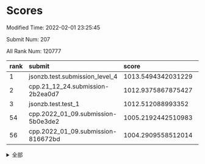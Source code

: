 # Scores

Modified Time: 2022-02-01 23:25:45

Submit Num: 207

All Rank Num: 120777

| rank |               submit               |       score        |       sigma        | pk_num |
| :--- | :--------------------------------- | :----------------- | :----------------- | :----- |
| 1    | jsonzb.test.submission_level_4     | 1013.5494342031229 | 0.8321968140645324 | 2334   |
| 2    | cpp.21_12_24.submission-2b2ea0d7   | 1012.9375867875427 | 0.8086343582217439 | 2333   |
| 3    | jsonzb.test.test_1                 | 1012.512088993352  | 0.8072175301352892 | 2336   |
| 54   | cpp.2022_01_09.submission-5b0e3de2 | 1005.2192442510983 | 0.7056617273929717 | 2335   |
| 56   | cpp.2022_01_09.submission-816672bd | 1004.2909558512014 | 0.7345001539796272 | 2333   |


<details>
<summary>全部</summary>

| rank |                 submit                 |       score        |       sigma        | pk_num |
| :--- | :------------------------------------- | :----------------- | :----------------- | :----- |
| 1    | jsonzb.test.submission_level_4         | 1013.5494342031229 | 0.8321968140645324 | 2334   |
| 2    | cpp.21_12_24.submission-2b2ea0d7       | 1012.9375867875427 | 0.8086343582217439 | 2333   |
| 3    | jsonzb.test.test_1                     | 1012.512088993352  | 0.8072175301352892 | 2336   |
| 4    | gobigger.level_3.submission_level_3_25 | 1012.0339943930679 | 0.8064965966782409 | 2333   |
| 5    | gobigger.level_3.submission_level_3_18 | 1011.814527527784  | 0.780126410667622  | 2336   |
| 6    | gobigger.level_3.submission_level_3_17 | 1011.7393821644444 | 0.7725888818075763 | 2331   |
| 7    | gobigger.level_3.submission_level_3_36 | 1011.6060397230736 | 0.7837779778028431 | 2331   |
| 8    | gobigger.level_3.submission_level_3_48 | 1011.6052027815974 | 0.7917646388586819 | 2333   |
| 9    | gobigger.level_3.submission_level_3_44 | 1011.57565040622   | 0.78158921712608   | 2330   |
| 10   | gobigger.level_3.submission_level_3_13 | 1011.1973880054968 | 0.7672097431779573 | 2331   |
| 11   | gobigger.level_3.submission_level_3_40 | 1011.1504348950915 | 0.7687066160155013 | 2337   |
| 12   | gobigger.level_3.submission_level_3_49 | 1011.1246141627698 | 0.7558981880747282 | 2336   |
| 13   | gobigger.level_3.submission_level_3_16 | 1010.8607176522494 | 0.7487118264892824 | 2330   |
| 14   | gobigger.level_3.submission_level_3_31 | 1010.7072608987327 | 0.7484135053826498 | 2339   |
| 15   | gobigger.level_3.submission_level_3_12 | 1010.5841094019902 | 0.7420922400232391 | 2335   |
| 16   | gobigger.level_3.submission_level_3_32 | 1010.582185696033  | 0.7712405252089753 | 2329   |
| 17   | gobigger.level_3.submission_level_3_26 | 1010.4729190284436 | 0.7529597857218626 | 2336   |
| 18   | gobigger.level_3.submission_level_3_24 | 1010.3824657793244 | 0.7780002853240461 | 2330   |
| 19   | gobigger.level_3.submission_level_3_2  | 1010.3532121268931 | 0.7716289850489241 | 2332   |
| 20   | gobigger.level_3.submission_level_3_23 | 1010.218941846554  | 0.7524330647250513 | 2337   |
| 21   | gobigger.level_3.submission_level_3_43 | 1010.1674376882653 | 0.7708054640615085 | 2336   |
| 22   | gobigger.level_3.submission_level_3_7  | 1010.1439380171428 | 0.7711206510969552 | 2339   |
| 23   | gobigger.level_3.submission_level_3_39 | 1010.1318544674486 | 0.7606827962775975 | 2339   |
| 24   | gobigger.level_3.submission_level_3_37 | 1009.9841296905871 | 0.7532842817605405 | 2332   |
| 25   | gobigger.level_3.submission_level_3_29 | 1009.961473859693  | 0.7619274224129354 | 2334   |
| 26   | gobigger.level_3.submission_level_3_14 | 1009.8683820509234 | 0.7493871208088184 | 2337   |
| 27   | gobigger.level_3.submission_level_3_19 | 1009.8269280125592 | 0.7691741014374017 | 2334   |
| 28   | gobigger.level_3.submission_level_3_10 | 1009.7822433819612 | 0.7555843976589773 | 2338   |
| 29   | gobigger.level_3.submission_level_3_33 | 1009.7317848032939 | 0.7324835406099302 | 2325   |
| 30   | gobigger.level_3.submission_level_3_15 | 1009.7173250210544 | 0.7491790813237348 | 2331   |
| 31   | gobigger.level_3.submission_level_3_9  | 1009.6811806423868 | 0.7650986052547565 | 2339   |
| 32   | gobigger.level_3.submission_level_3_45 | 1009.6474716868479 | 0.7640773937220444 | 2331   |
| 33   | gobigger.level_3.submission_level_3_11 | 1009.5894769145599 | 0.7613592626692113 | 2335   |
| 34   | gobigger.level_3.submission_level_3_0  | 1009.583634278169  | 0.7415961006709163 | 2334   |
| 35   | gobigger.level_3.submission_level_3_27 | 1009.5726782844412 | 0.7428708023201931 | 2335   |
| 36   | gobigger.level_3.submission_level_3_46 | 1009.5699563012463 | 0.7580078764827423 | 2332   |
| 37   | gobigger.level_3.submission_level_3_5  | 1009.4411573732923 | 0.7798446066540943 | 2336   |
| 38   | gobigger.level_3.submission_level_3_8  | 1009.4201284670496 | 0.7749663722248633 | 2336   |
| 39   | gobigger.level_3.submission_level_3_21 | 1009.2095664282215 | 0.7577378351564942 | 2329   |
| 40   | gobigger.level_3.submission_level_3_34 | 1009.1572664957423 | 0.7429974565782902 | 2335   |
| 41   | gobigger.level_3.submission_level_3_41 | 1009.1117177046863 | 0.7410722262436812 | 2337   |
| 42   | gobigger.level_3.submission_level_3_28 | 1009.0382178753209 | 0.73757019301103   | 2332   |
| 43   | gobigger.level_3.submission_level_3_42 | 1008.9651561414622 | 0.7513111100035463 | 2337   |
| 44   | gobigger.level_3.submission_level_3_22 | 1008.9335979373386 | 0.7432462121420549 | 2336   |
| 45   | gobigger.level_3.submission_level_3_20 | 1008.8080916909872 | 0.7447740747051264 | 2339   |
| 46   | gobigger.level_3.submission_level_3_4  | 1008.7648880875593 | 0.7271715090930322 | 2334   |
| 47   | gobigger.level_3.submission_level_3_1  | 1008.6894399742456 | 0.7591911301488686 | 2335   |
| 48   | gobigger.level_3.submission_level_3_30 | 1008.6872774044391 | 0.7309614129617069 | 2335   |
| 49   | gobigger.level_3.submission_level_3_35 | 1008.6165745028089 | 0.7514333609700966 | 2339   |
| 50   | gobigger.level_3.submission_level_3_6  | 1008.5775990166711 | 0.7503553714968921 | 2336   |
| 51   | gobigger.level_3.submission_level_3_38 | 1008.5098614368816 | 0.7671007592101623 | 2336   |
| 52   | gobigger.level_3.submission_level_3_3  | 1008.4550923699704 | 0.7583446242636086 | 2332   |
| 53   | gobigger.level_3.submission_level_3_47 | 1008.356281419636  | 0.7399044432453967 | 2338   |
| 54   | cpp.2022_01_09.submission-5b0e3de2     | 1005.2192442510983 | 0.7056617273929717 | 2335   |
| 55   | gobigger.level_1.submission_level_1_40 | 1004.9111976360674 | 0.7393098025290805 | 2329   |
| 56   | cpp.2022_01_09.submission-816672bd     | 1004.2909558512014 | 0.7345001539796272 | 2333   |
| 57   | gobigger.level_1.submission_level_1_2  | 1004.2897081767568 | 0.7205512633570902 | 2333   |
| 58   | gobigger.level_1.submission_level_1_21 | 1004.2581403042767 | 0.7248671702607792 | 2337   |
| 59   | gobigger.level_1.submission_level_1_30 | 1004.1903058345479 | 0.7137314814979498 | 2336   |
| 60   | gobigger.level_1.submission_level_1_36 | 1004.0605980873177 | 0.718684809718341  | 2336   |
| 61   | gobigger.level_1.submission_level_1_39 | 1004.0068389599091 | 0.7287570414713617 | 2331   |
| 62   | gobigger.level_1.submission_level_1_44 | 1003.9739384947904 | 0.7146125449845603 | 2331   |
| 63   | gobigger.level_1.submission_level_1_32 | 1003.9221569484564 | 0.7148059621134221 | 2334   |
| 64   | gobigger.level_1.submission_level_1_47 | 1003.8834740189092 | 0.7136527753324383 | 2335   |
| 65   | gobigger.level_1.submission_level_1_12 | 1003.8825934185581 | 0.7173429904643918 | 2340   |
| 66   | gobigger.level_1.submission_level_1_18 | 1003.7903454921016 | 0.7108618466001954 | 2328   |
| 67   | gobigger.level_1.submission_level_1_10 | 1003.7612018820892 | 0.7157929304288465 | 2330   |
| 68   | gobigger.level_1.submission_level_1_38 | 1003.6942696806537 | 0.7157484331473501 | 2338   |
| 69   | gobigger.level_1.submission_level_1_43 | 1003.6866057176757 | 0.7127746661432041 | 2334   |
| 70   | gobigger.level_1.submission_level_1_1  | 1003.639912605603  | 0.7175573019511247 | 2336   |
| 71   | gobigger.level_1.submission_level_1_46 | 1003.5769484530636 | 0.7080112400173187 | 2340   |
| 72   | gobigger.level_1.submission_level_1_27 | 1003.5399202089156 | 0.7228440510325292 | 2337   |
| 73   | gobigger.level_1.submission_level_1_45 | 1003.5338903176639 | 0.7081359898793638 | 2333   |
| 74   | gobigger.level_1.submission_level_1_5  | 1003.5089354904409 | 0.7149976727359273 | 2332   |
| 75   | gobigger.level_1.submission_level_1_34 | 1003.4631536452765 | 0.7228913242308446 | 2334   |
| 76   | gobigger.level_1.submission_level_1_25 | 1003.4348459328689 | 0.7219428712296576 | 2336   |
| 77   | gobigger.level_1.submission_level_1_13 | 1003.3831501818921 | 0.7140034780174545 | 2332   |
| 78   | gobigger.level_1.submission_level_1_26 | 1003.329113828122  | 0.7220410730497276 | 2334   |
| 79   | gobigger.level_1.submission_level_1_22 | 1003.3134193343622 | 0.725130459474244  | 2337   |
| 80   | gobigger.level_1.submission_level_1_16 | 1003.275148850994  | 0.7203483726665323 | 2329   |
| 81   | gobigger.level_1.submission_level_1_48 | 1003.2304958727635 | 0.7322394073659251 | 2336   |
| 82   | gobigger.level_1.submission_level_1_4  | 1003.2004123097397 | 0.7136776035344833 | 2336   |
| 83   | gobigger.level_1.submission_level_1_9  | 1003.1845771789804 | 0.7084653769237781 | 2332   |
| 84   | gobigger.level_1.submission_level_1_41 | 1003.163377281109  | 0.7245890894838286 | 2336   |
| 85   | gobigger.level_1.submission_level_1_29 | 1003.1088340107731 | 0.7092456953328332 | 2332   |
| 86   | gobigger.level_1.submission_level_1_23 | 1003.1002048909786 | 0.7154572242349759 | 2336   |
| 87   | gobigger.level_1.submission_level_1_6  | 1003.0979507681031 | 0.7154880229821731 | 2335   |
| 88   | gobigger.level_1.submission_level_1_24 | 1003.0952276751368 | 0.7220444730831089 | 2337   |
| 89   | gobigger.level_1.submission_level_1_3  | 1003.0468945036812 | 0.710269057906421  | 2335   |
| 90   | gobigger.level_1.submission_level_1_35 | 1003.0449846736198 | 0.7196074360256615 | 2328   |
| 91   | gobigger.level_1.submission_level_1_49 | 1003.0128580549815 | 0.7098857779976276 | 2335   |
| 92   | gobigger.level_1.submission_level_1_37 | 1003.0127964364375 | 0.7112075149915524 | 2333   |
| 93   | gobigger.level_1.submission_level_1_11 | 1002.9729996920307 | 0.701420043740941  | 2331   |
| 94   | gobigger.level_1.submission_level_1_14 | 1002.9278401034056 | 0.731221962610287  | 2339   |
| 95   | gobigger.level_1.submission_level_1_31 | 1002.773960993572  | 0.7172743812229322 | 2336   |
| 96   | gobigger.level_1.submission_level_1_33 | 1002.7631246536703 | 0.7171465874888557 | 2334   |
| 97   | gobigger.level_1.submission_level_1_42 | 1002.7524636737778 | 0.7122025032487618 | 2337   |
| 98   | gobigger.level_1.submission_level_1_15 | 1002.653224773074  | 0.7208604903860074 | 2334   |
| 99   | gobigger.level_1.submission_level_1_19 | 1002.5461519993609 | 0.7141099538765421 | 2330   |
| 100  | gobigger.level_1.submission_level_1_28 | 1002.4487939402737 | 0.7090383939712595 | 2335   |
| 101  | gobigger.level_1.submission_level_1_20 | 1002.3302769502553 | 0.7131478875951864 | 2333   |
| 102  | gobigger.level_1.submission_level_1_0  | 1002.1312436884257 | 0.7078571469020185 | 2337   |
| 103  | gobigger.level_1.submission_level_1_17 | 1001.994020191777  | 0.7126813885167748 | 2338   |
| 104  | gobigger.level_1.submission_level_1_7  | 1001.924030796276  | 0.7189412096748804 | 2335   |
| 105  | gobigger.level_1.submission_level_1_8  | 1001.841596186208  | 0.7024845780669928 | 2336   |
| 106  | gobigger.random.submission_random_46   | 997.3802490619846  | 0.723848970133755  | 2329   |
| 107  | gobigger.random.submission_random_32   | 997.3094608706361  | 0.7122330855300926 | 2333   |
| 108  | gobigger.random.submission_random_36   | 997.2534610601641  | 0.69525530292946   | 2334   |
| 109  | gobigger.random.submission_random_14   | 997.0759231221143  | 0.70761588259565   | 2334   |
| 110  | gobigger.random.submission_random_49   | 996.9627663734706  | 0.7123579646484957 | 2337   |
| 111  | gobigger.random.submission_random_24   | 996.9572184908297  | 0.701003887910962  | 2327   |
| 112  | gobigger.random.submission_random_26   | 996.8477200910942  | 0.7045649233274731 | 2336   |
| 113  | gobigger.random.submission_random_4    | 996.8050551897326  | 0.7099866403948991 | 2332   |
| 114  | gobigger.random.submission_random_1    | 996.6033578056521  | 0.7079243666404835 | 2333   |
| 115  | gobigger.random.submission_random_18   | 996.573330277423   | 0.7045533901181338 | 2333   |
| 116  | gobigger.random.submission_random_43   | 996.5637721400957  | 0.6932513505515027 | 2335   |
| 117  | gobigger.random.submission_random_7    | 996.4825699143983  | 0.7070629908298006 | 2332   |
| 118  | gobigger.random.submission_random_10   | 996.3992824202394  | 0.7206417393900302 | 2332   |
| 119  | gobigger.random.submission_random_19   | 996.3392406831737  | 0.7122128123959642 | 2331   |
| 120  | gobigger.random.submission_random_40   | 996.3340051287354  | 0.7190034998006583 | 2335   |
| 121  | gobigger.random.submission_random_20   | 996.3311014999409  | 0.7074909804668412 | 2331   |
| 122  | gobigger.random.submission_random_5    | 996.2240869426491  | 0.7188485515646165 | 2332   |
| 123  | gobigger.random.submission_random_33   | 996.2093099205407  | 0.7116946743201471 | 2332   |
| 124  | gobigger.random.submission_random_37   | 996.1691608286274  | 0.7151257527847174 | 2333   |
| 125  | gobigger.random.submission_random_44   | 995.997607913132   | 0.7186326507140521 | 2337   |
| 126  | gobigger.random.submission_random_0    | 995.989206295784   | 0.699715538344455  | 2329   |
| 127  | gobigger.random.submission_random_11   | 995.9094999997084  | 0.7044179125202775 | 2331   |
| 128  | gobigger.random.submission_random_42   | 995.9053306682102  | 0.7169452161828636 | 2336   |
| 129  | gobigger.random.submission_random_2    | 995.8631156890737  | 0.7229143427270853 | 2334   |
| 130  | gobigger.random.submission_random_23   | 995.7896811037866  | 0.7221731253095556 | 2336   |
| 131  | gobigger.random.submission_random_47   | 995.7576294153032  | 0.7011152056720121 | 2331   |
| 132  | gobigger.random.submission_random_12   | 995.7040282862283  | 0.7098048414288464 | 2336   |
| 133  | gobigger.random.submission_random_27   | 995.6736323621482  | 0.7102974009034511 | 2334   |
| 134  | gobigger.random.submission_random_17   | 995.6321660983693  | 0.7359606190880126 | 2335   |
| 135  | gobigger.random.submission_random_28   | 995.4755379924309  | 0.7161040784356605 | 2330   |
| 136  | gobigger.random.submission_random_38   | 995.4565361473973  | 0.7026117275963524 | 2329   |
| 137  | gobigger.random.submission_random_34   | 995.4490557963386  | 0.7142798960273643 | 2333   |
| 138  | gobigger.random.submission_random_39   | 995.4438467505875  | 0.703860750766432  | 2332   |
| 139  | gobigger.random.submission_random_31   | 995.3544769197938  | 0.7162439749309032 | 2331   |
| 140  | gobigger.random.submission_random_15   | 995.3304979555153  | 0.72537903820864   | 2334   |
| 141  | gobigger.random.submission_random_3    | 995.2458725762147  | 0.7250434208073777 | 2337   |
| 142  | gobigger.random.submission_random_48   | 995.1899719809918  | 0.7187597983810018 | 2328   |
| 143  | gobigger.random.submission_random_8    | 995.1726594901322  | 0.7193172140863618 | 2334   |
| 144  | gobigger.random.submission_random_6    | 995.1607649907404  | 0.7197586201637806 | 2335   |
| 145  | gobigger.random.submission_random_16   | 995.145821316777   | 0.7087262080470031 | 2331   |
| 146  | gobigger.random.submission_random_13   | 995.1054883936954  | 0.7212842953804438 | 2337   |
| 147  | gobigger.random.submission_random_45   | 995.0139139694191  | 0.7233354690691771 | 2333   |
| 148  | gobigger.random.submission_random_29   | 995.0075571309414  | 0.7178867374756556 | 2333   |
| 149  | gobigger.random.submission_random_22   | 994.9355365798516  | 0.7256817339511323 | 2332   |
| 150  | gobigger.random.submission_random_9    | 994.8886352113051  | 0.7241949631335851 | 2331   |
| 151  | gobigger.random.submission_random_25   | 994.8841610113526  | 0.7167681631875581 | 2332   |
| 152  | gobigger.random.submission_random_41   | 994.8769981991007  | 0.7162803238443427 | 2335   |
| 153  | gobigger.random.submission_random_35   | 994.6550295247706  | 0.7216056185826639 | 2335   |
| 154  | gobigger.random.submission_random_30   | 994.6337971003009  | 0.7352979982782634 | 2333   |
| 155  | gobigger.random.submission_random_21   | 994.4894627075029  | 0.7041898002937029 | 2336   |
| 156  | gobigger.level_2.submission_level_2_49 | 994.074405043665   | 0.7331195442306164 | 2335   |
| 157  | gobigger.level_2.submission_level_2_27 | 993.7721673691716  | 0.7438644705589853 | 2335   |
| 158  | gobigger.level_2.submission_level_2_25 | 993.6972908316718  | 0.731242370101727  | 2335   |
| 159  | gobigger.level_2.submission_level_2_2  | 993.5737360650978  | 0.7297127420942319 | 2331   |
| 160  | gobigger.level_2.submission_level_2_6  | 993.2833573654132  | 0.7445783025197148 | 2336   |
| 161  | gobigger.level_2.submission_level_2_34 | 993.2427817688407  | 0.7336822167549545 | 2336   |
| 162  | gobigger.level_2.submission_level_2_39 | 993.0959413804849  | 0.7334521484673346 | 2335   |
| 163  | gobigger.level_2.submission_level_2_17 | 993.0388734849038  | 0.7298250041004244 | 2332   |
| 164  | gobigger.level_2.submission_level_2_37 | 992.9486755129456  | 0.741910698207536  | 2331   |
| 165  | gobigger.level_2.submission_level_2_23 | 992.8802907011762  | 0.724965779712427  | 2333   |
| 166  | gobigger.level_2.submission_level_2_45 | 992.7890928577746  | 0.716144256377527  | 2335   |
| 167  | gobigger.level_2.submission_level_2_1  | 992.7676707574276  | 0.7304956293768361 | 2331   |
| 168  | gobigger.level_2.submission_level_2_44 | 992.7536864973409  | 0.7346618995519983 | 2331   |
| 169  | gobigger.level_2.submission_level_2_41 | 992.6873501077947  | 0.7328927730207891 | 2340   |
| 170  | gobigger.level_2.submission_level_2_33 | 992.5164393655629  | 0.7303671013255303 | 2331   |
| 171  | gobigger.level_2.submission_level_2_30 | 992.4711392249918  | 0.7447981612751663 | 2336   |
| 172  | gobigger.level_2.submission_level_2_26 | 992.4453356653477  | 0.7430042367645756 | 2333   |
| 173  | gobigger.level_2.submission_level_2_36 | 992.443812847488   | 0.7473921458942783 | 2335   |
| 174  | gobigger.level_2.submission_level_2_35 | 992.3816737971694  | 0.7495123079619271 | 2337   |
| 175  | gobigger.level_2.submission_level_2_48 | 992.3431738322037  | 0.7361664754033843 | 2332   |
| 176  | gobigger.level_2.submission_level_2_19 | 992.3059610935264  | 0.7363886036384465 | 2334   |
| 177  | gobigger.level_2.submission_level_2_15 | 992.288857745276   | 0.7287793428385174 | 2329   |
| 178  | gobigger.level_2.submission_level_2_3  | 992.2041332777648  | 0.7557057902227279 | 2330   |
| 179  | gobigger.level_2.submission_level_2_29 | 992.1202168107901  | 0.7502469428070224 | 2338   |
| 180  | gobigger.level_2.submission_level_2_21 | 992.0590102480775  | 0.7549020666859667 | 2334   |
| 181  | gobigger.level_2.submission_level_2_24 | 992.0130898439505  | 0.7466366080875729 | 2335   |
| 182  | gobigger.level_2.submission_level_2_46 | 991.9858983898325  | 0.7477491800858406 | 2329   |
| 183  | gobigger.level_2.submission_level_2_40 | 991.9599555886947  | 0.7445823175588128 | 2333   |
| 184  | gobigger.level_2.submission_level_2_20 | 991.9166403134973  | 0.758754078472997  | 2333   |
| 185  | gobigger.level_2.submission_level_2_5  | 991.895399815309   | 0.7454992025363136 | 2336   |
| 186  | gobigger.level_2.submission_level_2_14 | 991.8827284083495  | 0.7528042332808849 | 2331   |
| 187  | gobigger.level_2.submission_level_2_42 | 991.8339635430863  | 0.7428752017319596 | 2333   |
| 188  | gobigger.level_2.submission_level_2_38 | 991.7690479958711  | 0.7369384433369323 | 2331   |
| 189  | gobigger.level_2.submission_level_2_4  | 991.7685394832051  | 0.7396484208012944 | 2337   |
| 190  | gobigger.level_2.submission_level_2_8  | 991.651827305795   | 0.7631262930655565 | 2338   |
| 191  | gobigger.level_2.submission_level_2_43 | 991.5680875902601  | 0.754356067386526  | 2333   |
| 192  | gobigger.level_2.submission_level_2_0  | 991.5587138858456  | 0.7690467906987097 | 2335   |
| 193  | gobigger.level_2.submission_level_2_11 | 991.5425945788904  | 0.7488040942286989 | 2334   |
| 194  | gobigger.level_2.submission_level_2_31 | 991.4905934410178  | 0.750910774909722  | 2336   |
| 195  | gobigger.level_2.submission_level_2_22 | 991.4450679877154  | 0.7467648892075732 | 2338   |
| 196  | gobigger.level_2.submission_level_2_18 | 991.3014703880359  | 0.7615404425467625 | 2332   |
| 197  | gobigger.level_2.submission_level_2_28 | 991.2604891763765  | 0.7769120024880246 | 2337   |
| 198  | gobigger.level_2.submission_level_2_32 | 991.0779035316065  | 0.7594540929385978 | 2333   |
| 199  | gobigger.level_2.submission_level_2_16 | 990.9580959527079  | 0.7586661102630675 | 2334   |
| 200  | gobigger.level_2.submission_level_2_10 | 990.8929180136596  | 0.7555587654947303 | 2333   |
| 201  | gobigger.level_2.submission_level_2_12 | 990.6667069282926  | 0.7581274059435132 | 2331   |
| 202  | gobigger.level_2.submission_level_2_13 | 990.5592093087076  | 0.7830870362435615 | 2334   |
| 203  | gobigger.level_2.submission_level_2_9  | 990.4199223274385  | 0.7599403540616211 | 2331   |
| 204  | gobigger.level_2.submission_level_2_47 | 989.9130425195684  | 0.773565676462356  | 2333   |
| 205  | gobigger.level_2.submission_level_2_7  | 989.7883862933697  | 0.7755581078033335 | 2334   |
| 206  | gobigger.none.submission_none_1        | 978.3330368520226  | 1.2547122338365757 | 2329   |
| 207  | gobigger.none.submission_none_0        | 976.8990511537121  | 1.3480873426430562 | 2334   |

</details>